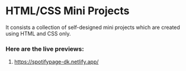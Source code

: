 # HTML/CSS Mini Projects

It consists a collection of self-designed mini projects which are created using HTML and CSS only.

### Here are the live previews:

1. https://spotifypage-dk.netlify.app/
